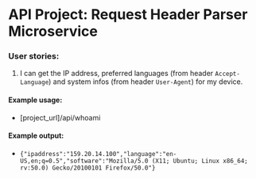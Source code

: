 # API Project: Request Header Parser Microservice

### User stories:

1. I can get the IP address, preferred languages (from header `Accept-Language`) and system infos (from header `User-Agent`) for my device.

#### Example usage:

- [project_url]/api/whoami

#### Example output:

- `{"ipaddress":"159.20.14.100","language":"en-US,en;q=0.5","software":"Mozilla/5.0 (X11; Ubuntu; Linux x86_64; rv:50.0) Gecko/20100101 Firefox/50.0"}`
